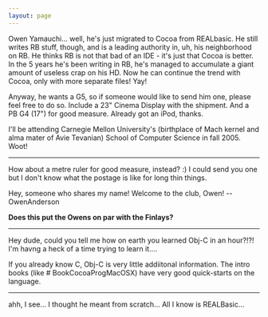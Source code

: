 ```yaml
---
layout: page
---
```





Owen Yamauchi... well, he's just migrated to Cocoa from REALbasic. He still writes RB stuff, though, and is a leading authority in, uh, his neighborhood on RB. He thinks RB is not that bad of an IDE - it's just that Cocoa is better. In the 5 years he's been writing in RB, he's managed to accumulate a giant amount of useless crap on his HD. Now he can continue the trend with Cocoa, only with more separate files! Yay!

Anyway, he wants a G5, so if someone would like to send him one, please feel free to do so. Include a 23" Cinema Display with the shipment. And a PB G4 (17") for good measure. Already got an iPod, thanks.

I'll be attending Carnegie Mellon University's (birthplace of Mach kernel and alma mater of Avie Tevanian) School of Computer Science in fall 2005. Woot!

----

How about a metre ruler for good measure, instead? :) I could send you one but I don't know what the postage is like for long thin things.

Hey, someone who shares my name!  Welcome to the club, Owen!  --OwenAnderson

**Does this put the Owens on par with the Finlays?**

----

Hey dude, could you tell me how on earth you learned Obj-C in an hour?!?! I'm havng a heck of a time trying to learn it....

If you already know C, Obj-C is very little addiitonal information.  The intro books (like #  BookCocoaProgMacOSX) have very good quick-starts on the language.

----

ahh, I see... I thought he meant from scratch... All I know is REALBasic...

